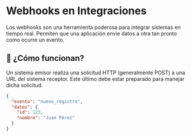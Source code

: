 # Webhooks en Integraciones

Los webhooks son una herramienta poderosa para integrar sistemas en tiempo real. Permiten que una aplicación envíe datos a otra tan pronto como ocurre un evento.

## 🧩 ¿Cómo funcionan?

Un sistema emisor realiza una solicitud HTTP (generalmente POST) a una URL del sistema receptor. Este último debe estar preparado para manejar dicha solicitud.

```json
{
  "evento": "nuevo_registro",
  "datos": {
    "id": 123,
    "nombre": "Juan Pérez"
  }
}

